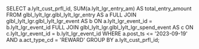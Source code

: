SELECT 
    a.lylt_cust_prfl_id,
    SUM(a.lylt_lgr_entry_am) AS total_entry_amount
FROM 
    glbl_lylt_lgr.glbl_lylt_lgr_entry AS a
FULL JOIN 
    glbl_lylt_lgr.glbl_lylt_lgr_event AS b 
    ON a.lylt_lgr_event_id = b.lylt_lgr_event_id
FULL JOIN 
    glbl_lylt_lgr.glbl_lylt_lgr_spend_event AS c 
    ON c.lylt_lgr_event_id = b.lylt_lgr_event_id
WHERE 
    a.post_ts <= '2023-09-19'
    AND a.act_type_cd = 'REWARD'
GROUP BY 
    a.lylt_cust_prfl_id;
